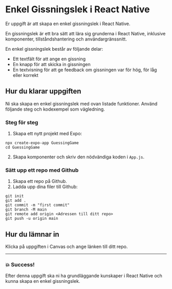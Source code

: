 # Enkel Gissningslek i React Native

Er uppgift är att skapa en enkel gissningslek i React Native.

En gissningslek är ett bra sätt att lära sig grunderna i React Native, inklusive komponenter, tillståndshantering och användargränssnitt.

En enkel gissningslek består av följande delar:

- Ett textfält för att ange en gissning
- En knapp för att skicka in gissningen
- En textvisning för att ge feedback om gissningen var för hög, för låg eller korrekt

## Hur du klarar uppgiften

Ni ska skapa en enkel gissningslek med ovan listade funktioner. Använd följande steg och kodexempel som vägledning.

### Steg för steg

1. Skapa ett nytt projekt med Expo:

```
npx create-expo-app GuessingGame
cd GuessingGame
```

2. Skapa komponenter och skriv den nödvändiga koden i `App.js`.

### Sätt upp ett repo med Github

1. Skapa ett repo på Github.
2. Ladda upp dina filer till Github:

```
git init
git add .
git commit -m "first commit"
git branch -M main
git remote add origin <Adressen till ditt repo>
git push -u origin main
```

## Hur du lämnar in

Klicka på uppgiften i Canvas och ange länken till ditt repo.

---

### :boom: Success!

Efter denna uppgift ska ni ha grundläggande kunskaper i React Native och kunna skapa en enkel gissningslek.
